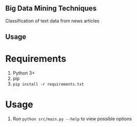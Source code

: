 ## Big Data Mining Techniques

 Classification of text data from news articles

## Usage

# Requirements

1. Python 3+
2. pip
3. `pip install -r requirements.txt`

# Usage

1. Run `python src/main.py --help` to view possible options
